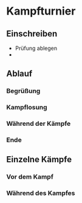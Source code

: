 # Kampfturnier
## Einschreiben
- Prüfung ablegen
- 

## Ablauf
### Begrüßung

### Kampflosung

### Während der Kämpfe

### Ende

## Einzelne Kämpfe
### Vor dem Kampf

### Während des Kampfes